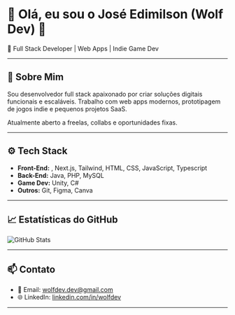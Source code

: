 # 👋 Olá, eu sou o José Edimilson (Wolf Dev) 🐺

🎯 Full Stack Developer | Web Apps | Indie Game Dev

---

## 🚀 Sobre Mim

Sou desenvolvedor full stack apaixonado por criar soluções digitais funcionais e escaláveis. Trabalho com web apps modernos, prototipagem de jogos indie e pequenos projetos SaaS.

Atualmente aberto a freelas, collabs e oportunidades fixas.

---

## ⚙️ Tech Stack

- **Front-End:**
  <i class="devicon-react-original colored"></i> , Next.js, Tailwind, HTML, CSS, JavaScript, Typescript
- **Back-End:**
  Java, PHP, MySQL
- **Game Dev:**
  Unity, C#
- **Outros:**
  Git, Figma, Canva

---

## 📈 Estatísticas do GitHub

![GitHub Stats](https://github-readme-stats.vercel.app/api?username=wolf-devx&show_icons=true&theme=tokyonight)

---

## 📫 Contato

- 📧 Email: [wolfdev.dev@gmail.com](mailto:wolfdev.dev@gmail.com)
- 🌐 LinkedIn: [linkedin.com/in/wolfdev](https://linkedin.com/in/josé-edimilson-8b5301275/)

---
